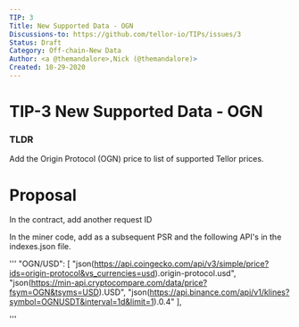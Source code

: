 ```yaml
---
TIP: 3
Title: New Supported Data - OGN
Discussions-to: https://github.com/tellor-io/TIPs/issues/3
Status: Draft
Category: Off-chain-New Data
Author: <a @themandalore>,Nick (@themandalore)>
Created: 10-29-2020
---
```


# TIP-3 New Supported Data - OGN

### TLDR

Add the Origin Protocol (OGN) price to list of supported Tellor prices.  



# Proposal

In the contract, add another request ID

In the miner code, add as a subsequent PSR and the following API's in the indexes.json file. 



'''
	"OGN/USD": [
		"json(https://api.coingecko.com/api/v3/simple/price?ids=origin-protocol&vs_currencies=usd).origin-protocol.usd",
		"json(https://min-api.cryptocompare.com/data/price?fsym=OGN&tsyms=USD).USD",
		"json(https://api.binance.com/api/v1/klines?symbol=OGNUSDT&interval=1d&limit=1).0.4"
	],


'''